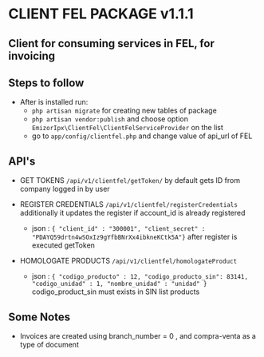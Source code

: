 # CLIENT FEL PACKAGE v1.1.1

## Client for consuming services in FEL, for invoicing

## Steps to follow

- After is installed run:
    -   `php artisan migrate` for creating new tables of package
    -   `php artisan vendor:publish` and choose option   `EmizorIpx\ClientFel\ClientFelServiceProvider` on the list
    - go to `app/config/clientfel.php` and change value of api_url of FEL

## API's

- GET TOKENS `/api/v1/clientfel/getToken/` by default gets ID from company logged in by user

- REGISTER CREDENTIALS `/api/v1/clientfel/registerCredentials` additionally it updates the register if account_id is already registered
    - json : `{ "client_id" : "300001", "client_secret" : "PDAYQ59drtn4wSOxIz9gYfbBNrXx4ibkneKCtk5A"}` 
    after register is executed getToken

- HOMOLOGATE PRODUCTS `/api/v1/clientfel/homologateProduct`
    - json : `{ "codigo_producto" : 12, "codigo_producto_sin": 83141, "codigo_unidad" : 1, "nombre_unidad" : "unidad" }` codigo_product_sin must exists in SIN list products

## Some Notes
- Invoices are created using branch_number = 0 , and compra-venta as a type of document